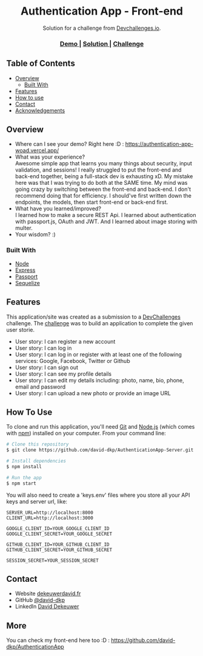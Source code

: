 <!-- Please update value in the {}  -->

<h1 align="center">Authentication App - Front-end</h1>

<div align="center">
   Solution for a challenge from  <a href="http://devchallenges.io" target="_blank">Devchallenges.io</a>.
</div>

<div align="center">
  <h3>
    <a href="https://authentication-app-woad.vercel.app/">
      Demo
    </a>
    <span> | </span>
    <a href="https://devchallenges.io/solutions/nM7HeFb3gII4lGBkSBt2">
      Solution
    </a>
    <span> | </span>
    <a href="https://devchallenges.io/challenges/N1fvBjQfhlkctmwj1tnw">
      Challenge
    </a>
  </h3>
</div>

<!-- TABLE OF CONTENTS -->

## Table of Contents

- [Overview](#overview)
    - [Built With](#built-with)
- [Features](#features)
- [How to use](#how-to-use)
- [Contact](#contact)
- [Acknowledgements](#acknowledgements)

<!-- OVERVIEW -->

## Overview

- Where can I see your demo? Right here :D : https://authentication-app-woad.vercel.app/
- What was your experience?  
  Awesome simple app that learns you many things about security, input validation, and sessions! I really struggled to put the front-end and back-end together, being a full-stack dev is exhausting xD. My mistake here was that I was trying to do both at the SAME time. My mind was going crazy by switching between the front-end and back-end. I don't recommend doing that for efficiency. I should've first written down the endpoints, the models, then start front-end or back-end first.
- What have you learned/improved?  
I learned how to make a secure REST Api. I learned about authentication with passport.js, OAuth and JWT. And I learned about image storing with multer.
- Your wisdom? :)

### Built With

- [Node](https://nodejs.org/)
- [Express](https://expressjs.com/)
- [Passport](http://www.passportjs.org/)
- [Sequelize](https://sequelize.org/)

## Features

<!-- List the features of your application or follow the template. Don't share the figma file here :) -->

This application/site was created as a submission to a [DevChallenges](https://devchallenges.io/challenges) challenge. The [challenge](https://devchallenges.io/challenges/N1fvBjQfhlkctmwj1tnw) was to build an application to complete the given user storie.
* User story: I can register a new account
* User story: I can log in
* User story: I can log in or register with at least one of the following services: Google, Facebook, Twitter or Github
* User story: I can sign out
* User story: I can see my profile details
* User story: I can edit my details including: photo, name, bio, phone, email and password
* User story: I can upload a new photo or provide an image URL

## How To Use

<!-- Example: -->

To clone and run this application, you'll need [Git](https://git-scm.com) and [Node.js](https://nodejs.org/en/download/) (which comes with [npm](http://npmjs.com)) installed on your computer. From your command line:

```bash
# Clone this repository
$ git clone https://github.com/david-dkp/AuthenticationApp-Server.git

# Install dependencies
$ npm install

# Run the app
$ npm start
```

You will also need to create a 'keys.env' files where you store all your API keys and server url, like:
````
SERVER_URL=http://localhost:8000
CLIENT_URL=http://localhost:3000

GOOGLE_CLIENT_ID=YOUR_GOOGLE_CLIENT_ID
GOOGLE_CLIENT_SECRET=YOUR_GOOGLE_SECRET

GITHUB_CLIENT_ID=YOUR_GITHUB_CLIENT_ID
GITHUB_CLIENT_SECRET=YOUR_GITHUB_SECRET

SESSION_SECRET=YOUR_SESSION_SECRET
````

## Contact

- Website [dekeuwerdavid.fr](https://dekeuwerdavid.fr)
- GitHub [@david-dkp](https://github.com/david-dkp)
- LinkedIn [David Dekeuwer](https://www.linkedin.com/in/david-dekeuwer-1940a01b9/)

## More
You can check my front-end here too :D : https://github.com/david-dkp/AuthenticationApp